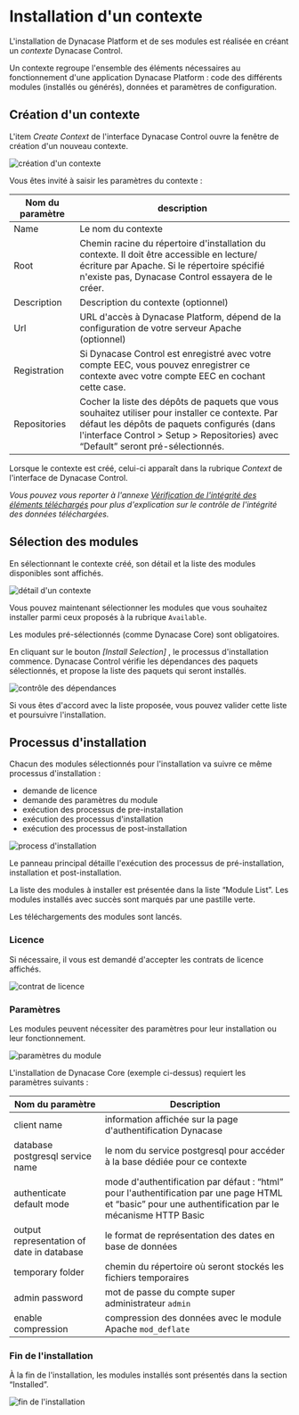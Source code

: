 # Installation d'un contexte

L'installation de Dynacase Platform et de ses modules est réalisée en créant un *contexte* Dynacase Control.

Un contexte regroupe l'ensemble des éléments nécessaires au fonctionnement d'une application Dynacase Platform : code des différents modules (installés ou générés), données et paramètres de configuration.

## Création d'un contexte

L'item *Create Context* de l'interface Dynacase Control ouvre la fenêtre de création d'un nouveau contexte.

![création d'un contexte](i7.png "création d'un contexte")

Vous êtes invité à saisir les paramètres du contexte :

| Nom du paramètre | description                                                                                                                                                                                                                         |
| -                | -                                                                                                                                                                                                                                   |
| Name             | Le nom du contexte                                                                                                                                                                                                                  |
| Root             | Chemin racine du répertoire d'installation du contexte. Il doit être accessible en lecture/écriture par Apache. Si le répertoire spécifié n'existe pas, Dynacase Control essayera de le créer.                                      |
| Description      | Description du contexte (optionnel)                                                                                                                                                                                                 |
| Url              | URL d'accès à Dynacase Platform, dépend de la configuration de votre serveur Apache (optionnel)                                                                                                                                     |
| Registration     | Si Dynacase Control est enregistré avec votre compte EEC, vous pouvez enregistrer ce contexte avec votre compte EEC en cochant cette case.                                                                                          |
| Repositories     | Cocher la liste des dépôts de paquets que vous souhaitez utiliser pour installer ce contexte. Par défaut les dépôts de paquets configurés (dans l'interface Control > Setup > Repositories) avec “Default” seront pré-sélectionnés. |
 
Lorsque le contexte est créé, celui-ci apparaît dans la rubrique *Context* de l'interface de Dynacase Control.

_Vous pouvez vous reporter à l'annexe [Vérification de l'intégrité des éléments téléchargés](#controle-integrite) pour plus d'explication sur le contrôle de l'intégrité des données téléchargées._

## Sélection des modules

En sélectionnant le contexte créé, son détail et la liste des modules disponibles sont affichés.

![détail d'un contexte](i8.png "détail d'un contexte")

Vous pouvez maintenant sélectionner les modules que vous souhaitez installer parmi ceux proposés à la rubrique `Available`.

Les modules pré-sélectionnés (comme Dynacase Core) sont obligatoires.

En cliquant sur le bouton *[Install Selection]* , le processus d'installation commence.
Dynacase Control vérifie les dépendances des paquets sélectionnés, et propose la liste des paquets qui seront installés.

![contrôle des dépendances](i9.png "contrôle des dépendances")

Si vous êtes d'accord avec la liste proposée, vous pouvez valider cette liste et poursuivre l'installation.

## Processus d'installation

Chacun des modules sélectionnés pour l'installation va suivre ce même processus d'installation :

* demande de licence
* demande des paramètres du module
* exécution des processus de pre-installation
* exécution des processus d'installation
* exécution des processus de post-installation

![process d'installation](i12.png "process d'installation")

Le panneau principal détaille l'exécution des processus de pré-installation, installation et post-installation.

La liste des modules à installer est présentée dans la liste “Module List”.
Les modules installés avec succès sont marqués par une pastille verte.

Les téléchargements des modules sont lancés.

### Licence

Si nécessaire, il vous est demandé d'accepter les contrats de licence affichés.

![contrat de licence](i10.png "contrat de licence")

### Paramètres

Les modules peuvent nécessiter des paramètres pour leur installation ou leur fonctionnement.

![paramètres du module](i11.png "paramètres du module")

L'installation de Dynacase Core (exemple ci-dessus) requiert les paramètres suivants : 

| Nom du paramètre | Description |
| - | - |
| client name | information affichée sur la page d'authentification Dynacase |
| database postgresql service name | le nom du service postgresql pour accéder à la base dédiée pour ce contexte |
| authenticate default mode | mode d'authentification par défaut : “html” pour l'authentification par une page HTML et “basic” pour une authentification par le mécanisme HTTP Basic |
| output representation of date in database | le format de représentation des dates en base de données |
| temporary folder | chemin du répertoire où seront stockés les fichiers temporaires |
| admin password | mot de passe du compte super administrateur `admin` |
| enable compression | compression des données avec le module Apache `mod_deflate` |

### Fin de l'installation
 
À la fin de l'installation, les modules installés sont présentés dans la section “Installed”.

![fin de l'installation](i13.png "fin de l'installation")
